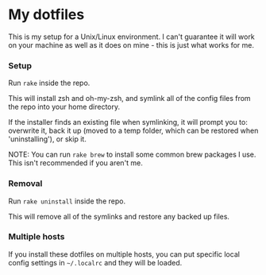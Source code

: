 # My dotfiles
This is my setup for a Unix/Linux environment. I can't guarantee it will work on your machine as well as it does on mine - this is just what works for me.

### Setup
Run `rake` inside the repo.

This will install zsh and oh-my-zsh, and symlink all of the config files from the repo into your home directory.

If the installer finds an existing file when symlinking, it will prompt you to: overwrite it, back it up (moved to a temp folder, which can be restored when 'uninstalling'), or skip it.

NOTE: You can run `rake brew` to install some common brew packages I use. This isn't recommended if you aren't me.

### Removal
Run `rake uninstall` inside the repo.

This will remove all of the symlinks and restore any backed up files.

### Multiple hosts
If you install these dotfiles on multiple hosts, you can put specific
local config settings in `~/.localrc` and they will be loaded.

